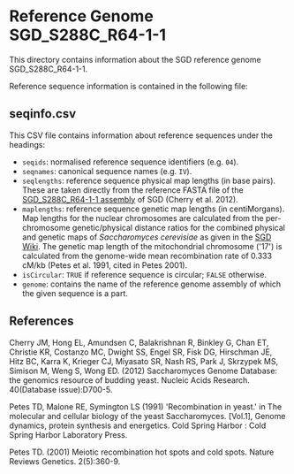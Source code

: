 # Reference Genome SGD_S288C_R64-1-1

This directory contains information about the SGD reference genome SGD_S288C_R64-1-1.

Reference sequence information is contained in the following file:

## seqinfo.csv

This CSV file contains information about reference sequences under the headings:

- `seqids`: normalised reference sequence identifiers (e.g. `04`).
- `seqnames`: canonical sequence names (e.g. `IV`).
- `seqlengths`: reference sequence physical map lengths (in base pairs). These
                are taken directly from the reference FASTA file of the
                [SGD_S288C_R64-1-1 assembly](http://downloads.yeastgenome.org/sequence/S288C_reference/genome_releases/S288C_reference_genome_R64-1-1_20110203.tgz) of
                SGD (Cherry et al. 2012).
- `maplengths`: reference sequence genetic map lengths (in centiMorgans). Map
                lengths for the nuclear chromosomes are calculated from the
                per-chromosome genetic/physical distance ratios for the combined
                physical and genetic maps of *Saccharomyces cerevisiae* as given in the 
                [SGD Wiki](http://wiki.yeastgenome.org/index.php/Combined_Physical_and_Genetic_Maps_of_S._cerevisiae).
                The genetic map length of the mitochondrial chromosome ('17') is
                calculated from the genome-wide mean recombination rate of
                0.333 cM/kb (Petes et al. 1991, cited in Petes 2001).
- `isCircular`: `TRUE` if reference sequence is circular; `FALSE` otherwise.
- `genome`: contains the name of the reference genome assembly of which the
            given sequence is a part.

## References

Cherry JM, Hong EL, Amundsen C, Balakrishnan R, Binkley G, Chan ET, Christie
KR, Costanzo MC, Dwight SS, Engel SR, Fisk DG, Hirschman JE, Hitz BC, Karra K,
Krieger CJ, Miyasato SR, Nash RS, Park J, Skrzypek MS, Simison M, Weng S, Wong
ED. (2012) Saccharomyces Genome Database: the genomics resource of budding yeast.
Nucleic Acids Research. 40(Database issue):D700-5.

Petes TD, Malone RE, Symington LS (1991) 'Recombination in yeast.' in The
molecular and cellular biology of the yeast Saccharomyces. [Vol.1], Genome
dynamics, protein synthesis and energetics. Cold Spring Harbor : Cold Spring
Harbor Laboratory Press.

Petes TD. (2001) Meiotic recombination hot spots and cold spots.
Nature Reviews Genetics. 2(5):360-9.

